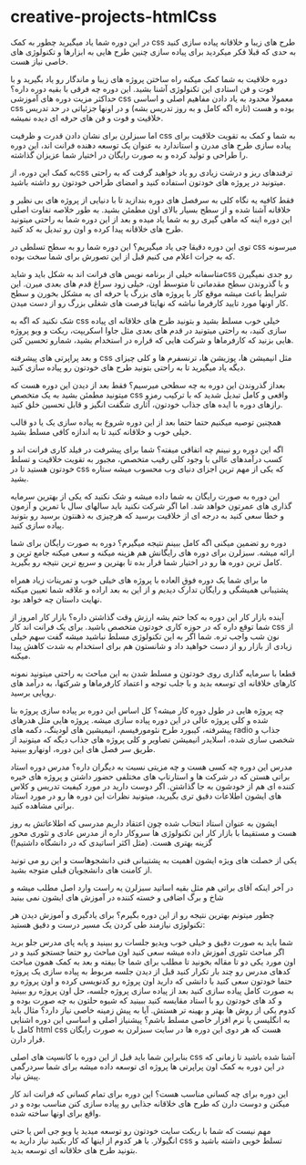 # creative-projects-htmlCss

در این دوره شما یاد میگیرید چطور به کمک css  طرح های زیبا و خلاقانه پیاده سازی کنید به حدی که قبلا فکر میکردید برای پیاده سازی چنین طرح هایی به ابزارها و تکنولوژی های خاصی نیاز هست.

دوره خلاقیت به شما کمک میکنه راه ساختن پروژه های زیبا و ماندگار رو یاد بگیرید و با فوت و فن استادی این تکنولوژی آشنا بشید.
این دوره چه فرقی با بقیه دوره داره؟
حداکثر مزیت دوره های آموزشی css  معمولا محدود به یاد دادن مفاهیم اصلی و اساسی css  بوده و هست (تازه اگه کامل و به روز تدریس بشه) و در اونها جزئیاتی در حد تدریس خلاقیت و فوت و فن های حرفه ای دیده نمیشه.

اما سبزلرن برای نشان دادن قدرت و ظرفیت css  به شما و کمک به تقویت خلاقیت برای پیاده سازی طرح های مدرن و استاندارد به عنوان یک توسعه دهنده فرانت اند، این دوره را طراحی و تولید کرده و به صورت رایگان در اختیار شما عزیزان گذاشته.

به کمک این دوره، ازcss  ترفندهای ریز و درشت زیادی رو یاد خواهید گرفت که به راحتی میتونید در پروژه های خودتون استفاده کنید و امضای طراحی خودتون رو داشته باشید.

فقط کافیه یه نگاه کلی به سرفصل های دوره بندازید تا با دنیایی از پروژه های بی نظیر و خلاقانه آشنا شده و از سطح بسیار بالای اون مطمئن بشید. به طور خلاصه تفاوت اصلی این دوره اینه که ماهی گیری رو به شما یاد میده و بعد از این دوره شما به راحتی میتونید طرح های خلاقانه پیدا کرده و اون رو تبدیل به کد کنید.

توی این دوره دقیقا چی یاد میگیریم؟
این دوره شما رو به سطح تسلطی در css  میرسونه که به جرات اعلام می کنیم قبل از این تصورش برای شما سخت بوده.

متاسفانه خیلی از برنامه نویس های فرانت اند به شکل باید و شایدcss  رو جدی نمیگیرن و با گذروندن سطح مقدماتی تا متوسط اون، خیلی زود سراغ قدم های بعدی میرن. این شرایط باعث میشه موقع کار با پروژه های بزرگ یا حرفه ای به مشکل بخورن و سطح کار اونها مورد تایید کارفرما نباشه که نهایتا فرصت های شغلی بزرگ رو از دست میدن.

شک نکنید که اگه به css  خیلی خوب مسلط بشید و بتونید طرح های خلاقانه ای پیاده سازی کنید، به راحتی میتونید در قدم های بعدی مثل جاوا اسکریپت، ریکت و ویو پروژه هایی بزنید که کارفرماها و شرکت هایی که قراره در استخدام بشید، شمارو تحسین کنن.

و بعد پراپرتی های پیشرفته css  مثل انیمیشن ها، پوزیشن ها، ترنسفرم ها و کلی چیزای دیگه یاد میگیرید تا به راحتی بتونید طرح های خودتون رو پیاده سازی کنید.

بعداز گذروندن این دوره به چه سطحی میرسیم؟
فقط بعد از دیدن این دوره هست که میتونید مطمئن بشید به یک متخصص css  واقعی و کامل تبدیل شدید که با ترکیب رمزو رازهای دوره با ایده های جذاب خودتون، آثاری شگفت انگیز و قابل تحسین خلق کنید.

همچنین توصیه میکنیم حتما حتما بعد از این دوره شروع به پیاده سازی یک یا دو قالب خیلی خوب و خلاقانه کنید تا به اندازه کافی مسلط بشید.

اگه این دوره رو نبینم چه اتفاقی میفته؟
شما برای پیشرفت در فیلد کاری فرانت اند و کسب درآمدهای عالی با وجود کلی رقیب متخصص، مجبور به تقویت خلاقیت و تسلط خودتون هستید تا در css که یکی از مهم ترین اجزای دنیای وب محسوب میشه ستاره بشید.

این دوره به صورت رایگان به شما داده میشه و شک نکنید که یکی از بهترین سرمایه گذاری های عمرتون خواهد شد. اما اگر شرکت نکنید باید سالهای سال با تمرین و آزمون و خطا سعی کنید به درجه ای از خلاقیت برسید که هرچیزی به ذهنتون برسید رو بتونید پیاده سازی کنید.

دوره رو تضمین میکنی اگه کامل ببینم نتیجه میگیرم؟
دوره به صورت رایگان برای شما ارائه میشه. سبزلرن برای دوره های رایگانش هم هزینه میکنه و سعی میکنه جامع ترین و کامل ترین دوره ها رو در اختیار شما قرار بده تا بهترین و سریع ترین نتیجه رو بگیرید.

ما برای شما یک دوره فوق العاده با پروژه های خیلی خوب و تمرینات زیاد همراه پشتیبانی همیشگی و رایگان تدارک دیدیم و از این به بعد اراده و علاقه شما تعیین میکنه نهایت داستان چه خواهد بود.

آینده  بازار کار این دوره به کجا ختم یشه ارزش وقت گذاشتن داره؟
بازار کار امروز از شما توقع داره که در حوزه کاری خودتون متخصص باشید. برای یک فرانت اند کار css از نون شب واجب تره. شما اگر به این تکنولوژی مسلط نباشید میشه گفت سهم خیلی زیادی از بازار رو از دست خواهید داد و شانستون هم برای استخدام به شدت کاهش پیدا میکنه.

قطعا با سرمایه گذاری روی خودتون و مسلط شدن به این مباحث به راحتی میتونید نمونه کارهای خلاقانه ای توسعه بدید و با جلب توجه و اعتماد کارفرماها و شرکتها، به درآمد های رویایی برسید.

چه پروژه هایی در طول دوره کار میشه؟
کل اساس این دوره بر پیاده سازی پروژه بنا شده و کلی پروژه عالی در این دوره پیاده سازی میشه. پروژه هایی مثل هدرهای پیشرفته، کیبورد طرح نئومورفیسم، انیمیشین های لودینگ، دکمه های radio  جذاب و شخصی سازی شده، اسلایدر انیمیشن تصاویر و کلی پروژه های جذاب دیگه که میتونید از طریق سر فصل های این دوره، اونهارو ببینید.

مدرس این دوره چه کسی هست و چه مزیتی نسبت به دیگران داره؟
مدرس دوره استاد براتی هستن که در شرکت ها و استارتاپ های مختلفی حضور داشتن و پروژه های خیره کننده ای هم از خودشون به جا گذاشتن. اگر دوست دارید در مورد کیفیت تدریس و کلاس های ایشون اطلاعات دقیق تری بگیرید، میتونید نظرات این دوره ها رو در مورد استاد براتی مشاهده کنید.

ایشون به عنوان استاد انتخاب شده چون اعتقاد داریم مدرسی که اطلاعاتش به روز هست و مستقیما با بازار کار این تکنولوژی ها سروکار داره از مدرس عادی و تئوری محور گزینه بهتری هست. (مثل اکثر اساتیدی که در دانشگاه داشتیم!)

یکی از خصلت های ویژه ایشون اهمیت به پشتیبانی فنی دانشجوهاست و این رو می تونید از کامنت های دانشجویان قبلی متوجه بشید.

در آخر اینکه آقای براتی هم مثل بقیه اساتید سبزلرن یه راست وارد اصل مطلب میشه و شاخ و برگ اضافی و خسته کننده در آموزش های ایشون نمی بینید

چطور میتونم بهترین نتیجه رو از این دوره بگیرم؟
برای یادگیری و آموزش دیدن هر تکنولوژی نیازمند طی کردن یک مسیر درست و دقیق هستید:

شما باید به صورت دقیق و خیلی خوب ویدیو جلسات رو ببینید و پابه پای مدرس جلو برید
اگر مباحث تئوری آموزش داده میشه سعی کنید اون مباحث رو حتما جستجو کنید و در اون مورد یکی دو تا مقاله بخونید تا مطلب برای شما جا بیفته و بعد به کمک همون مباحث کدهای مدرس رو چند بار تکرار کنید
قبل از دیدن جلسه مربوط به پیاده سازی یک پروژه حتما خودتون سعی کنید با دانشی که دارید اون پروژه رو کدنویسی کرده و اون پروژه رو به صورت کامل پیاده سازی کنید
بعد از پیاده سازی پروژه جلسه، حل اون پروژه رو ببینید و کد های خودتون رو با استاد مقایسه کنید ببینید که شیوه حلتون به چه صورت بوده و کدوم یکی از روش ها بهتر و بهینه تر هستش.
آیا به پیش زمینه خاصی نیاز دارد؟ مثال باید به انگلیسی یا نرم افزار خاصی مسلط باشم؟
پیشنیاز اصلی و اساسی این دوره اشنایی کامل با html css هست که هر دوی این دوره ها در سایت سبزلرن به صورت رایگان قرار دارن.

بنابراین شما باید قبل از این دوره با کانسپت های اصلی css  آشنا شده باشید تا زمانی که در این دوره به کمک اون پراپرتی ها پروژه ای توسعه داده میشه برای شما سردرگمی پیش نیاد.

این دوره برای چه کسانی مناسب هست؟
این دوره برای تمام کسانی که فرانت اند کار میکنن و دوست دارن که طرح های خلاقانه جذابی رو پیاده سازی کنن مناسب بوده و در واقع برای اونها ساخته شده.

مهم نیست که شما با ریکت سایت خودتون رو توسعه میدید یا ویو جی اس یا حتی انگیولار. با هر کدوم از اینها که کار بکنید نیاز دارید به css  تسلط خوبی داشته باشید و بتونید طرح های خلاقانه ای توسعه بدید.


